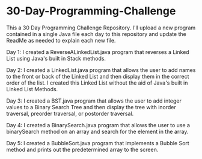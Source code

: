 # 30-Day-Programming-Challenge

This a 30 Day Programming Challenge Repository. I'll upload a new program contained in a single Java file each day to this repository and update the ReadMe as needed to explain each new file.

Day 1: I created a ReverseALinkedList.java program that reverses a Linked List using Java's built in Stack methods.

Day 2: I created a LinkedList.java program that allows the user to add names to the front or back of the Linked List and then display them in the correct order of the list. I created this Linked List without the aid of Java's built in Linked List Methods.

Day 3: I created a BST.java program that allows the user to add integer values to a Binary Search Tree and then display the tree with inorder traversal, preorder traversal, or postorder traversal. 

Day 4: I created a BinarySearch.java program that allows the user to use a binarySearch method on an array and search for the element in the array.

Day 5: I created a BubbleSort.java program that implements a Bubble Sort method and prints out the predetermined array to the screen.